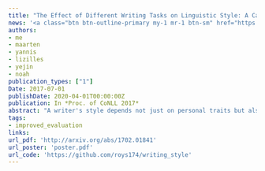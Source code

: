 ```yaml
---
title: "The Effect of Different Writing Tasks on Linguistic Style: A Case Study of the ROC Story Cloze Task"
news: '<a class="btn btn-outline-primary my-1 mr-1 btn-sm" href="https://soundcloud.com/nlp-highlights/32-the-effect-of-different-writing-tasks-on-linguistic-style-with-roy-schwartz"  target="_blank">Podcast (NLP Highlights)</a>'
authors:
- me
- maarten
- yannis
- lizilles
- yejin
- noah
publication_types: ["1"]
Date: 2017-07-01
publishDate: 2020-04-01T00:00:00Z
publication: In *Proc. of CoNLL 2017*
abstract: "A writer's style depends not just on personal traits but also on her intent and mental state. In this paper, we show how variants of the same writing task can lead to measurable differences in writing style. We present a case study based on the story cloze task (Mostafazadeh et al., 2016a), where annotators were assigned similar writing tasks with different constraints: (1) writing an entire story, (2) adding a story ending for a given story context, and (3) adding an incoherent ending to a story. We show that a simple linear classifier informed by stylistic features is able to successfully distinguish among the three cases, without even looking at the story context. In addition, combining our stylistic features with language model predictions reaches state of the art performance on the story cloze challenge. Our results demonstrate that different task framings can dramatically affect the way people write."
tags:
- improved_evaluation
links:
url_pdf: 'http://arxiv.org/abs/1702.01841'
url_poster: 'poster.pdf'
url_code: 'https://github.com/roys174/writing_style'
---
```

